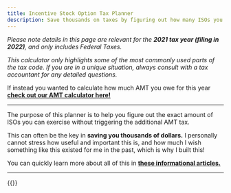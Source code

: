 ```yaml
---
title: Incentive Stock Option Tax Planner
description: Save thousands on taxes by figuring out how many ISOs you can exercise safely
---
```

_Please note details in this page are relevant for the **2021 tax year (filing in 2022)**, and only includes Federal Taxes._

_This calculator only highlights some of the most commonly used parts of the tax code. If you are in a unique situation, always consult with a tax accountant for any detailed questions._

If instead you wanted to calculate how much AMT you owe for this year **[check out our AMT calculator here!](/amt-calculator/)**

------------------

The purpose of this planner is to help you figure out the exact amount of ISOs you can exercise without triggering the additional AMT tax. 

This can often be the key in **saving you thousands of dollars.** I personally cannot stress how useful and important this is, and how much I wish something like this existed for me in the past, which is why I built this!

You can quickly learn more about all of this in **[these informational articles.](/posts/what-is-the-alternative-minimum-tax/)**

------------------

{{<iso-exercise-planner >}}